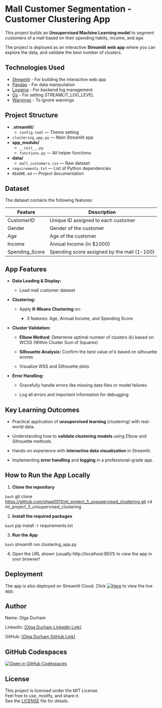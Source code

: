 # Mall Customer Segmentation - Customer Clustering App 

This project builds an **Unsupervised Machine Learning model** to segment customers of a mall based on their spending habits, income, and age.

The project is deployed as an interactive **Streamlit web app** where you can explore the data, and validate the best number of clusters.

## Technologies Used

- [Streamlit](https://streamlit.io/) - For building the interactive web app
- [Pandas](https://pandas.pydata.org/) - For data manipulation
- [Logging](https://docs.python.org/3/library/logging.html) - For backend log management
- [Os](https://docs.python.org/3/library/os.html) - For setting STREAMLIT_LOG_LEVEL
- [Warnings](https://docs.python.org/3/library/warnings.html) - To ignore warnings

## Project Structure

- **.streamlit/**
  - `config.toml` — Theme setting
- `clustering_app.py` — Main Streamlit app
- **app_module/**
  - `__init__.py`
  - `functions.py` — All helper functions
- **data/**
  - `mall_customers.csv` — Raw dataset
- `requirements.txt` — List of Python dependencies
- `README.md` — Project documentation

## Dataset
The dataset contains the following features:

| Feature	      | Description                                  |
|-----------------|----------------------------------------------|
| CustomerID	  | Unique ID assigned to each customer          |
| Gender	      | Gender of the customer                       |
| Age	          | Age of the customer                          |
| Income	      | Annual Income (in $1000)                     |
| Spending_Score  | Spending score assigned by the mall (1-100)  |

## App Features
- **Data Loading & Display:**

    - Load mall customer dataset

- **Clustering:**

    - Apply **K-Means Clustering** on:

        - 3 features: Age, Annual Income, and Spending Score


- **Cluster Validation:**

    - **Elbow Method:** Determine optimal number of clusters (k) based on WCSS (Within Cluster Sum of Squares)

    - **Silhouette Analysis:** Confirm the best value of k based on silhouette scores

    - Visualize WSS and Silhouette plots

- **Error Handling:**

    - Gracefully handle errors like missing data files or model failures

    - Log all errors and important information for debugging

## Key Learning Outcomes

- Practical application of **unsupervised learning** (clustering) with real-world data.

- Understanding how to **validate clustering models** using Elbow and Silhouette methods.

- Hands-on experience with **interactive data visualization** in Streamlit.

- Implementing **error handling** and **logging** in a professional-grade app.

## How to Run the App Locally

1. **Clone the repository**

```bash```
git clone https://github.com/shap0011/ml_project_3_unsupervised_clustering.git
cd ml_project_3_unsupervised_clustering

2. **Install the required packages**

```bash```
    pip install -r requirements.txt

3. **Run the App**

```bash```
streamlit run clustering_app.py

4. Open the URL shown (usually http://localhost:8501) to view the app in your browser!

## Deployment
The app is also deployed on Streamlit Cloud.
Click [![Here](https://static.streamlit.io/badges/streamlit_badge_black_white.svg)](https://customer-clustering-app-shap0011.streamlit.app/) to view the live app.

## Author
Name: Olga Durham

LinkedIn: [\[Olga Durham LinkedIn Link\]](https://www.linkedin.com/in/olga-durham/)

GitHub: [\[Olga Durham GitHub Link\]](https://github.com/shap0011)


## GitHub Codespaces

[![Open in GitHub Codespaces](https://github.com/codespaces/badge.svg)](https://miniature-space-yodel-r679jjj44jw3pq44.github.dev/)

## License

This project is licensed under the MIT License.  
Feel free to use, modify, and share it.  
See the [LICENSE](./LICENSE) file for details.